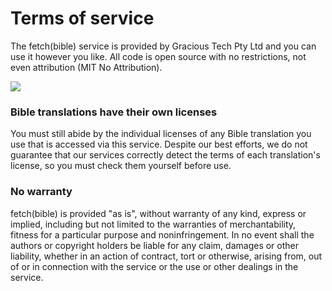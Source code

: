 # Terms of service

The fetch(bible) service is provided by Gracious Tech Pty Ltd and you can use it however you like. All code is open source with no restrictions, not even attribution (MIT No Attribution).

<a href='https://copy.church' target='_blank'>
    <img src='https://copy.church/badges/lcc_alt_pde.svg' style='max-width: 360px'>
</a>


### Bible translations have their own licenses

You must still abide by the individual licenses of any Bible translation you use that is accessed via this service. Despite our best efforts, we do not guarantee that our services correctly detect the terms of each translation's license, so you must check them yourself before use.

### No warranty

fetch(bible) is provided "as is", without warranty of any kind, express or implied, including but not limited to the warranties of merchantability, fitness for a particular purpose and noninfringement. In no event shall the authors or copyright holders be liable for any claim, damages or other liability, whether in an action of contract, tort or otherwise, arising from, out of or in connection with the service or the use or other dealings in the service.
